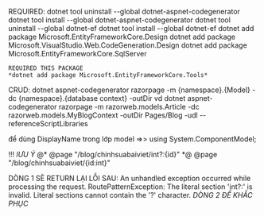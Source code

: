 REQUIRED: 
    dotnet tool uninstall --global dotnet-aspnet-codegenerator
    dotnet tool install --global dotnet-aspnet-codegenerator
    dotnet tool uninstall --global dotnet-ef
    dotnet tool install --global dotnet-ef
    dotnet add package Microsoft.EntityFrameworkCore.Design
    dotnet add package Microsoft.VisualStudio.Web.CodeGeneration.Design
    dotnet add package Microsoft.EntityFrameworkCore.SqlServer

    REQUIRED THIS PACKAGE
    *dotnet add package Microsoft.EntityFrameworkCore.Tools*

CRUD: dotnet aspnet-codegenerator razorpage -m {namespace}.{Model} -dc {namespace}.{database context} -outDir
vd dotnet aspnet-codegenerator razorpage -m razorweb.models.Article -dc razorweb.models.MyBlogContext -outDir Pages/Blog -udl --referenceScriptLibraries


để dùng DisplayName trong lớp model =>> using System.ComponentModel;


!!! *lƯU Ý*
@* @page "/blog/chinhsuabaiviet/int?:{id}" *@ 
@page "/blog/chinhsuabaiviet/{id:int}"

DÒNG 1 SẼ RETURN LẠI LỖI SAU:
        An unhandled exception occurred while processing the request.
        RoutePatternException: The literal section 'int?:' is invalid. Literal sections cannot contain the '?' character.
*DÒNG 2 ĐỂ KHẮC PHỤC*